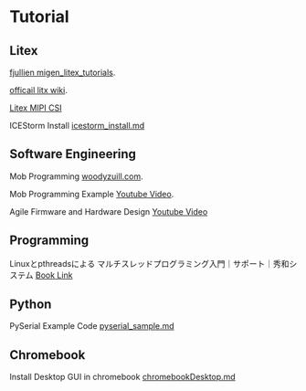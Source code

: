 
# Tutorial

## Litex

[fjullien migen_litex_tutorials](https://github.com/fjullien/migen_litex_tutorials).

[officail litx wiki](https://github.com/enjoy-digital/litex/wiki).

[Litex MIPI CSI](https://github.com/gatecat/litex-nexus-mipi)

ICEStorm Install [icestorm_install.md](subtitles/icestorm_install.md)

## Software Engineering

Mob Programming
[woodyzuill.com](https://woodyzuill.com/).

Mob Programming Example
[Youtube Video](https://www.youtube.com/watch?v=p_pvslS4gEI&t=4s).

Agile Firmware and Hardware Design
[Youtube Video](https://www.youtube.com/watch?v=rG4rC5oLx7Y&t=1s)

## Programming

Linuxとpthreadsによる マルチスレッドプログラミング入門｜サポート｜秀和システム
[Book Link](https://www.shuwasystem.co.jp/support/7980html/5372.html)

## Python

PySerial Example Code [pyserial_sample.md](subtitles/pyserial_sample.md)

## Chromebook

Install Desktop GUI in chromebook [chromebookDesktop.md](subtitles/chromebookDesktop.md)